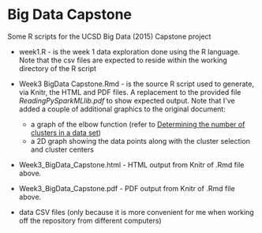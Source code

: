 # Big Data Capstone

Some R scripts for the UCSD Big Data (2015) Capstone project

* week1.R - is the week 1 data exploration done using the R language. Note that the csv files are expected to reside within the working directory of the R script

* Week3 BigData Capstone.Rmd - is the source R script used to generate, via Knitr, the HTML and PDF files. A replacement to the provided file _ReadingPySparkMLlib.pdf_ to show expected output. Note that I've added a couple of additional graphics to the original document:
    * a graph of the elbow function (refer to [Determining the number of clusters in a data set](https://en.wikipedia.org/wiki/Determining_the_number_of_clusters_in_a_data_set))
    * a 2D graph showing the data points along with the cluster selection and cluster centers

* Week3_BigData_Capstone.html - HTML output from Knitr of .Rmd file above.

* Week3_BigData_Capstone.pdf - PDF output from Knitr of .Rmd file above.

* data CSV files (only because it is more convenient for me when working off the repository from different computers)
